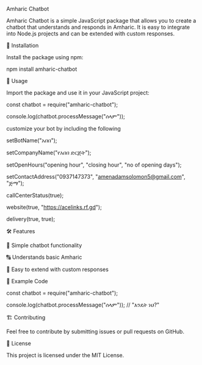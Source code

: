Amharic Chatbot

Amharic Chatbot is a simple JavaScript package that allows you to create a chatbot that understands and responds in Amharic. It is easy to integrate into Node.js projects and can be extended with custom responses.

🚀 Installation

Install the package using npm:

npm install amharic-chatbot

📌 Usage

Import the package and use it in your JavaScript project:

const chatbot = require("amharic-chatbot");

console.log(chatbot.processMessage("ሰላም"));

customize your bot by including the following


setBotName("አበበ");

setCompanyName("የአበበ ድርጅት");

setOpenHours("opening hour", "closing hour", "no of opening days");

setContactAddress("0937147373", "amenadamsolomon5@gmail.com", "ጅማ");

callCenterStatus(true);

website(true, "https://acelinks.rf.gd");

delivery(true, true);

🛠 Features

📢 Simple chatbot functionality

🔠 Understands basic Amharic

🔄 Easy to extend with custom responses

📝 Example Code

const chatbot = require("amharic-chatbot");

console.log(chatbot.processMessage("ሰላም")); // "እንዴት ነህ?"

🏗 Contributing

Feel free to contribute by submitting issues or pull requests on GitHub.

📜 License

This project is licensed under the MIT License.
